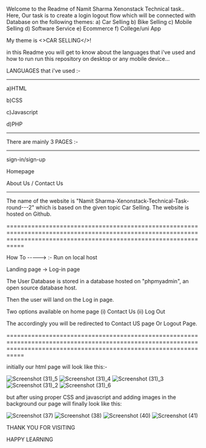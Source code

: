 Welcome to the Readme of Namit Sharma Xenonstack Technical task..
Here,
Our task is to create a login logout flow which will be connected with Database on the following themes:
a) Car Selling
b) Bike Selling
c) Mobile Selling
d) Software Service
e) Ecommerce
f) College/uni App

My theme is <>CAR SELLING</>!


in this Readme you will get to know about the languages that i've used and how to run run this repository on desktop or any mobile device...

LANGUAGES that i've used :-

----------------------------
a)HTML

b)CSS

c)Javascript

d)PHP

-----------------------------
There are mainly 3 PAGES :-
___________________________
sign-in/sign-up

Homepage

About Us / Contact Us
___________________________
The name of the website is "Namit Sharma-Xenonstack-Technical-Task-round---2" which is based on the given topic Car Selling. The website is hosted on Github.

=======================================================================================================================================================================

How To ----->
                   :-
Run on local host

Landing page -> Log-in page

The User Database is stored in a database hosted on "phpmyadmin", an open source database host.

Then the user will land on the Log in page.

Two options available on home page (i) Contact Us (ii) Log Out

The accordingly you will be redirected to Contact US page Or Logout Page.

=======================================================================================================================================================================

initially our html page will look like this:-



![Screenshot (31)_5](https://user-images.githubusercontent.com/114274665/192456683-5a890517-080a-4812-acaa-66c58a66c6af.png)
![Screenshot (31)_4](https://user-images.githubusercontent.com/114274665/192456740-a3660292-ee84-4753-ba13-d063388dc79d.png)
![Screenshot (31)_3](https://user-images.githubusercontent.com/114274665/192456837-715d8d62-e7df-441e-8a92-edb09da8245c.png)
![Screenshot (31)_2](https://user-images.githubusercontent.com/114274665/192456894-e47701c8-c2d6-44b5-bce4-34bc153ba579.png)
![Screenshot (31)_6](https://user-images.githubusercontent.com/114274665/192457097-c984c929-f05c-4262-8e16-c60966dfeab4.png)


but after using proper CSS and javascript and adding images in the background our page will finally look like this:


![Screenshot (37)](https://user-images.githubusercontent.com/114274665/192457758-86dcbe38-bebd-4181-9e4f-314ee6f157f4.png)
![Screenshot (38)](https://user-images.githubusercontent.com/114274665/192457886-721c21d4-90c4-40bd-9a85-56cf9789d5a1.png)
![Screenshot (40)](https://user-images.githubusercontent.com/114274665/192458002-13376243-bf46-45c7-a14c-81fe31e3c403.png)
![Screenshot (41)](https://user-images.githubusercontent.com/114274665/192458076-cb4c0cbd-a2f9-4e2f-9d1a-ee60cd9f41e4.png)





THANK YOU FOR VISITING

HAPPY LEARNING
